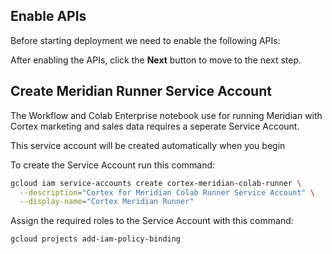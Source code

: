 ## Enable APIs
<walkthrough-cloud-shell-icon></walkthrough-cloud-shell-icon>

Before starting deployment we need to enable the following APIs:

<walkthrough-enable-apis apis="bigquery.googleapis.com,cloudbuild.googleapis.com"></walkthrough-enable-apis>

After enabling the APIs, click the **Next** button to move to the next step.

## Create Meridian Runner Service Account
<walkthrough-cloud-shell-icon></walkthrough-cloud-shell-icon>

The Workflow and Colab Enterprise notebook use for running Meridian with Cortex marketing and sales data requires a seperate Service Account.

This service account will be created automatically when you begin

To create the Service Account run this command:

```sh
gcloud iam service-accounts create cortex-meridian-colab-runner \
  --description="Cortex for Meridian Colab Runner Service Account" \
  --display-name="Cortex Meridian Runner"
```

Assign the required roles to the Service Account with this command:

```sh
gcloud projects add-iam-policy-binding
```